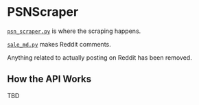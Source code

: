 # PSNScraper

[`psn_scraper.py`](psn_scraper.py) is where the scraping happens.

[`sale_md.py`](sale_md.py) makes Reddit comments.

Anything related to actually posting on Reddit has been removed.

## How the API Works

TBD